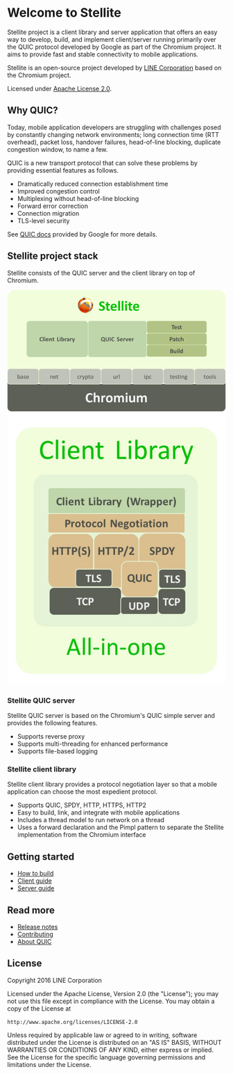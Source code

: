 # Welcome to Stellite

Stellite project is a client library and server application that offers an easy way to develop, build, and implement client/server running primarily over the QUIC protocol developed by Google as part of the Chromium project. It aims to provide fast and stable connectivity to mobile applications.

Stellite is an open-source project developed by [LINE Corporation](http://linecorp.com/en/) based on the Chromium project.

Licensed under [Apache License 2.0](http://www.apache.org/licenses/LICENSE-2.0).

## Why QUIC?

Today, mobile application developers are struggling with challenges posed by constantly changing network environments; long connection time (RTT overhead), packet loss, handover failures, head-of-line blocking, duplicate congestion window, to name a few.

QUIC is a new transport protocol that can solve these problems by providing essential features as follows.

* Dramatically reduced connection establishment time
* Improved congestion control
* Multiplexing without head-of-line blocking
* Forward error correction
* Connection migration
* TLS-level security

See [QUIC docs](https://www.chromium.org/quic) provided by Google for more details.

## Stellite project stack

Stellite consists of the QUIC server and the client library on top of Chromium.


<img src="./res/architecture_stellite.png">

<img src="./res/architecture_client.jpg">


### Stellite QUIC server

Stellite QUIC server is based on the Chromium's QUIC simple server and provides the following features.

* Supports reverse proxy
* Supports multi-threading for enhanced performance
* Supports file-based logging

### Stellite client library

Stellite client library provides a protocol negotiation layer so that a mobile application can choose the most expedient protocol.

* Supports QUIC, SPDY, HTTP, HTTPS, HTTP2
* Easy to build, link, and integrate with mobile applications
* Includes a thread model to run network on a thread
* Uses a forward declaration and the Pimpl pattern to separate the Stellite implementation from the Chromium interface

## Getting started

* [How to build](./BUILD.md)
* [Client guide](./CLIENT_GUIDE.md)
* [Server guide](./SERVER_GUIDE.md)

## Read more

* [Release notes](./RELEASE.md)
* [Contributing](./CONTRIBUTE.md)
* [About QUIC](https://www.chromium.org/quic)


## License

Copyright 2016 LINE Corporation

Licensed under the Apache License, Version 2.0 (the "License");
you may not use this file except in compliance with the License.
You may obtain a copy of the License at

    http://www.apache.org/licenses/LICENSE-2.0

Unless required by applicable law or agreed to in writing, software
distributed under the License is distributed on an "AS IS" BASIS,
WITHOUT WARRANTIES OR CONDITIONS OF ANY KIND, either express or implied.
See the License for the specific language governing permissions and
limitations under the License.
